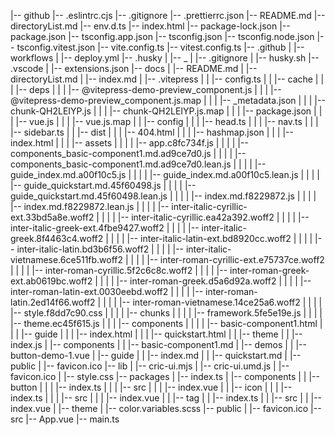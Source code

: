 |-- github
    |-- .eslintrc.cjs
    |-- .gitignore
    |-- .prettierrc.json
    |-- README.md
    |-- directoryList.md
    |-- env.d.ts
    |-- index.html
    |-- package-lock.json
    |-- package.json
    |-- tsconfig.app.json
    |-- tsconfig.json
    |-- tsconfig.node.json
    |-- tsconfig.vitest.json
    |-- vite.config.ts
    |-- vitest.config.ts
    |-- .github
    |   |-- workflows
    |       |-- deploy.yml
    |-- .husky
    |   |-- _
    |       |-- .gitignore
    |       |-- husky.sh
    |-- .vscode
    |   |-- extensions.json
    |-- docs
    |   |-- README.md
    |   |-- directoryList.md
    |   |-- index.md
    |   |-- .vitepress
    |   |   |-- config.ts
    |   |   |-- cache
    |   |   |   |-- deps
    |   |   |       |-- @vitepress-demo-preview_component.js
    |   |   |       |-- @vitepress-demo-preview_component.js.map
    |   |   |       |-- _metadata.json
    |   |   |       |-- chunk-QH2LEIYP.js
    |   |   |       |-- chunk-QH2LEIYP.js.map
    |   |   |       |-- package.json
    |   |   |       |-- vue.js
    |   |   |       |-- vue.js.map
    |   |   |-- config
    |   |   |   |-- head.ts
    |   |   |   |-- nav.ts
    |   |   |   |-- sidebar.ts
    |   |   |-- dist
    |   |   |   |-- 404.html
    |   |   |   |-- hashmap.json
    |   |   |   |-- index.html
    |   |   |   |-- assets
    |   |   |   |   |-- app.c8fc734f.js
    |   |   |   |   |-- components_basic-component1.md.ad9ce7d0.js
    |   |   |   |   |-- components_basic-component1.md.ad9ce7d0.lean.js
    |   |   |   |   |-- guide_index.md.a00f10c5.js
    |   |   |   |   |-- guide_index.md.a00f10c5.lean.js
    |   |   |   |   |-- guide_quickstart.md.45f60498.js
    |   |   |   |   |-- guide_quickstart.md.45f60498.lean.js
    |   |   |   |   |-- index.md.f8229872.js
    |   |   |   |   |-- index.md.f8229872.lean.js
    |   |   |   |   |-- inter-italic-cyrillic-ext.33bd5a8e.woff2
    |   |   |   |   |-- inter-italic-cyrillic.ea42a392.woff2
    |   |   |   |   |-- inter-italic-greek-ext.4fbe9427.woff2
    |   |   |   |   |-- inter-italic-greek.8f4463c4.woff2
    |   |   |   |   |-- inter-italic-latin-ext.bd8920cc.woff2
    |   |   |   |   |-- inter-italic-latin.bd3b6f56.woff2
    |   |   |   |   |-- inter-italic-vietnamese.6ce511fb.woff2
    |   |   |   |   |-- inter-roman-cyrillic-ext.e75737ce.woff2
    |   |   |   |   |-- inter-roman-cyrillic.5f2c6c8c.woff2
    |   |   |   |   |-- inter-roman-greek-ext.ab0619bc.woff2
    |   |   |   |   |-- inter-roman-greek.d5a6d92a.woff2
    |   |   |   |   |-- inter-roman-latin-ext.0030eebd.woff2
    |   |   |   |   |-- inter-roman-latin.2ed14f66.woff2
    |   |   |   |   |-- inter-roman-vietnamese.14ce25a6.woff2
    |   |   |   |   |-- style.f8dd7c90.css
    |   |   |   |   |-- chunks
    |   |   |   |       |-- framework.5fe5e19e.js
    |   |   |   |       |-- theme.ec45f615.js
    |   |   |   |-- components
    |   |   |   |   |-- basic-component1.html
    |   |   |   |-- guide
    |   |   |       |-- index.html
    |   |   |       |-- quickstart.html
    |   |   |-- theme
    |   |       |-- index.js
    |   |-- components
    |   |   |-- basic-component1.md
    |   |-- demos
    |   |   |-- button-demo-1.vue
    |   |-- guide
    |   |   |-- index.md
    |   |   |-- quickstart.md
    |   |-- public
    |       |-- favicon.ico
    |-- lib
    |   |-- cric-ui.mjs
    |   |-- cric-ui.umd.js
    |   |-- favicon.ico
    |   |-- style.css
    |-- packages
    |   |-- index.ts
    |   |-- components
    |   |   |-- button
    |   |   |   |-- index.ts
    |   |   |   |-- src
    |   |   |       |-- index.vue
    |   |   |-- icon
    |   |   |   |-- index.ts
    |   |   |   |-- src
    |   |   |       |-- index.vue
    |   |   |-- tag
    |   |       |-- index.ts
    |   |       |-- src
    |   |           |-- index.vue
    |   |-- theme
    |       |-- color.variables.scss
    |-- public
    |   |-- favicon.ico
    |-- src
        |-- App.vue
        |-- main.ts
